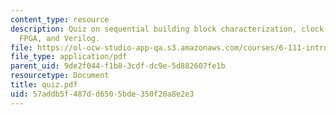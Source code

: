 ```yaml
---
content_type: resource
description: Quiz on sequential building block characterization, clock gating circuit,  arithmetic,
  FPGA, and Verilog.
file: https://ol-ocw-studio-app-qa.s3.amazonaws.com/courses/6-111-introductory-digital-systems-laboratory-spring-2006/57addb5f487dd6505bde350f20a8e2e3_quiz.pdf
file_type: application/pdf
parent_uid: 9de2f044-f1b8-3cdf-dc9e-5d882607fe1b
resourcetype: Document
title: quiz.pdf
uid: 57addb5f-487d-d650-5bde-350f20a8e2e3
---
```

